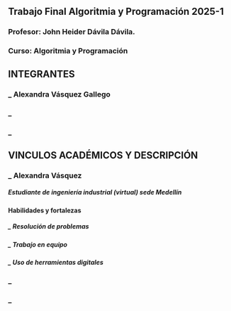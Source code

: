 ## Trabajo Final Algoritmia y Programación 2025-1
### Profesor: John Heider Dávila Dávila.
### Curso: Algoritmia y Programación

## INTEGRANTES
### _ Alexandra Vásquez Gallego
### _ 
### _

## VINCULOS ACADÉMICOS Y DESCRIPCIÓN

### _ Alexandra Vásquez
##### Estudiante de ingeniería industrial (virtual) sede Medellín
#### **Habilidades y fortalezas**
#####   _ Resolución de problemas
#####   _ Trabajo en equipo
#####   _ Uso de herramientas digitales

### _ 

### _ 
